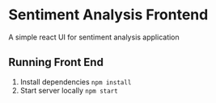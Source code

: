 # Sentiment Analysis Frontend

A simple react UI for sentiment analysis application

## Running Front End

1. Install dependencies `npm install`
2. Start server locally `npm start`
